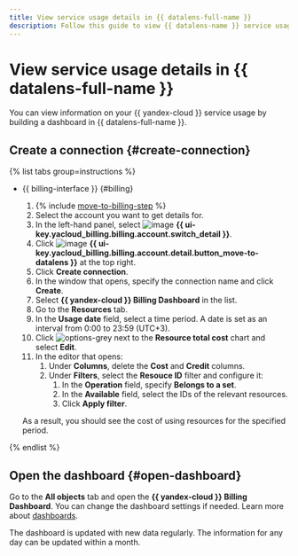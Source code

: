 ```yaml
---
title: View service usage details in {{ datalens-full-name }}
description: Follow this guide to view {{ datalens-name }} service usage details.
---
```


# View service usage details in {{ datalens-full-name }}


You can view information on your {{ yandex-cloud }} service usage by building a dashboard in {{ datalens-full-name }}.

## Create a connection {#create-connection}

{% list tabs group=instructions %}

- {{ billing-interface }} {#billing}

  1. {% include [move-to-billing-step](../_includes/move-to-billing-step.md) %}
  1. Select the account you want to get details for.
  1. In the left-hand panel, select ![image](../../_assets/console-icons/square-chart-column.svg) **{{ ui-key.yacloud_billing.billing.account.switch_detail }}**.
  1. Click ![image](../../_assets/console-icons/arrow-up-right-from-square.svg) **{{ ui-key.yacloud_billing.billing.account.detail.button_move-to-datalens }}** at the top right.
  1. Click **Create connection**.
  1. In the window that opens, specify the connection name and click **Create**.
  1. Select **{{ yandex-cloud }} Billing Dashboard** in the list.
  1. Go to the **Resources** tab.
  1. In the **Usage date** field, select a time period. A date is set as an interval from 0:00 to 23:59 (UTC+3).
  1. Click ![options-grey](../../_assets/console-icons/ellipsis.svg) next to the **Resource total cost** chart and select **Edit**.
  1. In the editor that opens:
      1. Under **Columns**, delete the **Cost** and **Credit** columns.
      1. Under **Filters**, select the **Resouce ID** filter and configure it:
          1. In the **Operation** field, specify **Belongs to a set**.
          1. In the **Available** field, select the IDs of the relevant resources.
          1. Click **Apply filter**.

  As a result, you should see the cost of using resources for the specified period.

{% endlist %}

## Open the dashboard {#open-dashboard}

Go to the **All objects** tab and open the **{{ yandex-cloud }} Billing Dashboard**. You can change the dashboard settings if needed. Learn more about [dashboards](../../datalens/concepts/dashboard.md).

The dashboard is updated with new data regularly. The information for any day can be updated within a month.
